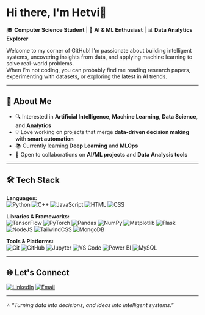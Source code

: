 # Hi there, I'm Hetvi👋

🎓 **Computer Science Student** | 🤖 **AI & ML Enthusiast** | 📊 **Data Analytics Explorer**  

Welcome to my corner of GitHub! I’m passionate about building intelligent systems, uncovering insights from data, and applying machine learning to solve real-world problems.  
When I’m not coding, you can probably find me reading research papers, experimenting with datasets, or exploring the latest in AI trends.

---

## 🚀 About Me
- 🔍 Interested in **Artificial Intelligence**, **Machine Learning**, **Data Science**, and **Analytics**  
- 💡 Love working on projects that merge **data-driven decision making** with **smart automation**
- 📚 Currently learning **Deep Learning** and **MLOps**
- 🌱 Open to collaborations on **AI/ML projects** and **Data Analysis tools**
<!-- 🛠 Exploring **LangChain**, **LLaMA**, and **Generative AI models**-->

---

## 🛠 Tech Stack
**Languages:**  
![Python](https://img.shields.io/badge/Python-3776AB?logo=python&logoColor=white) ![C++](https://img.shields.io/badge/C++-00599C?logo=cplusplus&logoColor=white) ![JavaScript](https://img.shields.io/badge/JavaScript-F7DF1E?logo=javascript&logoColor=black) ![HTML](https://img.shields.io/badge/HTML5-E34F26?logo=html5&logoColor=white) ![CSS](https://img.shields.io/badge/CSS3-1572B6?logo=css3&logoColor=white)

**Libraries & Frameworks:**  
![TensorFlow](https://img.shields.io/badge/TensorFlow-FF6F00?logo=tensorflow&logoColor=white) ![PyTorch](https://img.shields.io/badge/PyTorch-EE4C2C?logo=pytorch&logoColor=white) ![Pandas](https://img.shields.io/badge/Pandas-150458?logo=pandas&logoColor=white) ![NumPy](https://img.shields.io/badge/Numpy-013243?logo=numpy&logoColor=white) ![Matplotlib](https://img.shields.io/badge/Matplotlib-11557c?logo=matplotlib&logoColor=white) ![Flask](https://img.shields.io/badge/Flask-000000?logo=flask&logoColor=white) ![NodeJS](https://img.shields.io/badge/Node.js-339933?logo=node.js&logoColor=white)  ![TailwindCSS](https://img.shields.io/badge/Tailwind_CSS-38B2AC?logo=tailwind-css&logoColor=white) ![MongoDB](https://img.shields.io/badge/MongoDB-47A248?logo=mongodb&logoColor=white)  

**Tools & Platforms:**  
![Git](https://img.shields.io/badge/Git-F05032?logo=git&logoColor=white) ![GitHub](https://img.shields.io/badge/GitHub-181717?logo=github&logoColor=white) ![Jupyter](https://img.shields.io/badge/Jupyter-F37626?logo=jupyter&logoColor=white) ![VS Code](https://img.shields.io/badge/VS_Code-007ACC?logo=visual-studio-code&logoColor=white) ![Power BI](https://img.shields.io/badge/Power_BI-F2C811?logo=power-bi&logoColor=black) ![MySQL](https://img.shields.io/badge/MySQL-4479A1?logo=mysql&logoColor=white)   

<!---
## 📌 Featured Projects
- 🧠 [AI-Based Startup Success Predictor](https://github.com/yourusername/startup-success-predictor) – Predict startup viability using ML models  
- 📈 [Stock Market Data Analyzer](https://github.com/yourusername/stock-market-analyzer) – Visualize and forecast trends in stock data  
- 📰 [Automated News Digest Generator](https://github.com/yourusername/news-digest-ai) – Summarizes trending articles with source references  

---

## 📊 GitHub Stats
![GitHub Streak](https://streak-stats.demolab.com?user=yourusername&theme=dark&hide_border=true)  
![Top Langs](https://github-readme-stats.vercel.app/api/top-langs/?username=yourusername&layout=compact&theme=dark)  
-->
---

## 🌐 Let's Connect
[![LinkedIn](https://img.shields.io/badge/LinkedIn-0A66C2?logo=linkedin&logoColor=white)](www.linkedin.com/in/hetvi-shah-432l) [![Email](https://img.shields.io/badge/Email-D14836?logo=gmail&logoColor=white)](mailto:me.hetvi.shah@gmail.com)

<!--[![Portfolio](https://img.shields.io/badge/Portfolio-FF4088?logo=vercel&logoColor=white)](https://yourportfolio.com)-->

---
⭐ *“Turning data into decisions, and ideas into intelligent systems.”*

<!--
**Hetvi4321/Hetvi4321** is a ✨ _special_ ✨ repository because its `README.md` (this file) appears on your GitHub profile.

Here are some ideas to get you started:

- 🔭 I’m currently working on ...
- 🌱 I’m currently learning ...
- 👯 I’m looking to collaborate on ...
- 🤔 I’m looking for help with ...
- 💬 Ask me about ...
- 📫 How to reach me: ...
- 😄 Pronouns: ...
- ⚡ Fun fact: ...


-->
